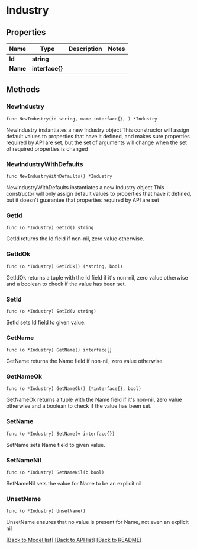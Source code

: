 # Industry

## Properties

Name | Type | Description | Notes
------------ | ------------- | ------------- | -------------
**Id** | **string** |  | 
**Name** | **interface{}** |  | 

## Methods

### NewIndustry

`func NewIndustry(id string, name interface{}, ) *Industry`

NewIndustry instantiates a new Industry object
This constructor will assign default values to properties that have it defined,
and makes sure properties required by API are set, but the set of arguments
will change when the set of required properties is changed

### NewIndustryWithDefaults

`func NewIndustryWithDefaults() *Industry`

NewIndustryWithDefaults instantiates a new Industry object
This constructor will only assign default values to properties that have it defined,
but it doesn't guarantee that properties required by API are set

### GetId

`func (o *Industry) GetId() string`

GetId returns the Id field if non-nil, zero value otherwise.

### GetIdOk

`func (o *Industry) GetIdOk() (*string, bool)`

GetIdOk returns a tuple with the Id field if it's non-nil, zero value otherwise
and a boolean to check if the value has been set.

### SetId

`func (o *Industry) SetId(v string)`

SetId sets Id field to given value.


### GetName

`func (o *Industry) GetName() interface{}`

GetName returns the Name field if non-nil, zero value otherwise.

### GetNameOk

`func (o *Industry) GetNameOk() (*interface{}, bool)`

GetNameOk returns a tuple with the Name field if it's non-nil, zero value otherwise
and a boolean to check if the value has been set.

### SetName

`func (o *Industry) SetName(v interface{})`

SetName sets Name field to given value.


### SetNameNil

`func (o *Industry) SetNameNil(b bool)`

 SetNameNil sets the value for Name to be an explicit nil

### UnsetName
`func (o *Industry) UnsetName()`

UnsetName ensures that no value is present for Name, not even an explicit nil

[[Back to Model list]](../README.md#documentation-for-models) [[Back to API list]](../README.md#documentation-for-api-endpoints) [[Back to README]](../README.md)


